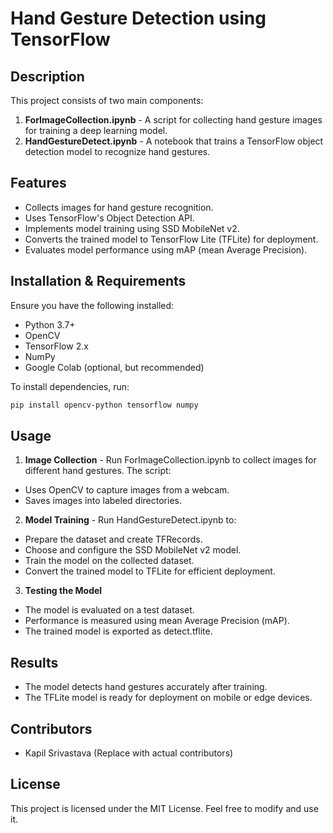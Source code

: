 # Hand Gesture Detection using TensorFlow

## Description
This project consists of two main components:
1. **ForImageCollection.ipynb** - A script for collecting hand gesture images for training a deep learning model.
2. **HandGestureDetect.ipynb** - A notebook that trains a TensorFlow object detection model to recognize hand gestures.

## Features
- Collects images for hand gesture recognition.
- Uses TensorFlow's Object Detection API.
- Implements model training using SSD MobileNet v2.
- Converts the trained model to TensorFlow Lite (TFLite) for deployment.
- Evaluates model performance using mAP (mean Average Precision).

## Installation & Requirements
Ensure you have the following installed:
- Python 3.7+
- OpenCV
- TensorFlow 2.x
- NumPy
- Google Colab (optional, but recommended)

To install dependencies, run:
```bash
pip install opencv-python tensorflow numpy
```
## Usage
1. **Image Collection** - Run ForImageCollection.ipynb to collect images for different hand gestures. The script:
- Uses OpenCV to capture images from a webcam.
- Saves images into labeled directories.
2. **Model Training** - Run HandGestureDetect.ipynb to:
- Prepare the dataset and create TFRecords.
- Choose and configure the SSD MobileNet v2 model.
- Train the model on the collected dataset.
- Convert the trained model to TFLite for efficient deployment.
3. **Testing the Model**
- The model is evaluated on a test dataset.
- Performance is measured using mean Average Precision (mAP).
- The trained model is exported as detect.tflite.
## Results
- The model detects hand gestures accurately after training.
- The TFLite model is ready for deployment on mobile or edge devices.
## Contributors
- Kapil Srivastava (Replace with actual contributors)
## License
This project is licensed under the MIT License. Feel free to modify and use it.
